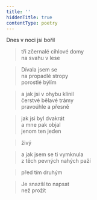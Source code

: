 ```yaml
---
title: ''
hiddenTitle: true
contentType: poetry
---
```


>   

  

>   

  

Dnes v noci jsi bořil

> tři zčernalé cihlové domy  
> na svahu v lese

  

> Dívala jsem se  
> na propadlé stropy  
> porostlé býlím

  

> a jak jsi v ohybu klínil  
> čerstvé bělavé trámy  
> pravoúhle a přesně

  

> jak jsi byl dvakrát  
> a mne pak objal  
> jenom ten jeden

  

> živý

  

> a jak jsem se ti vymknula  
> z těch pevných nahých paží

  

> před tím druhým

  

> Je snazší to napsat  
> než prožít
